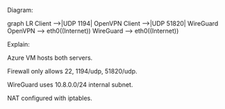 Diagram:

graph LR
  Client -->|UDP 1194| OpenVPN
  Client -->|UDP 51820| WireGuard
  OpenVPN --> eth0((Internet))
  WireGuard --> eth0((Internet))


Explain:

Azure VM hosts both servers.

Firewall only allows 22, 1194/udp, 51820/udp.

WireGuard uses 10.8.0.0/24 internal subnet.

NAT configured with iptables.

